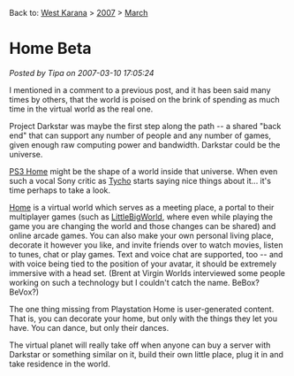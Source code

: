 Back to: [West Karana](/posts/westkarana.md) > [2007](/posts/2007/westkarana.md) > [March](./westkarana.md)
# Home Beta

*Posted by Tipa on 2007-03-10 17:05:24*

I mentioned in a comment to a previous post, and it has been said many times by others, that the world is poised on the brink of spending as much time in the virtual world as the real one.

Project Darkstar was maybe the first step along the path -- a shared "back end" that can support any number of people and any number of games, given enough raw computing power and bandwidth. Darkstar could be the universe.

[PS3 Home](http://kotaku.com/gaming/clips/gdc07-clip-the-ps3s-home-242341.php) might be the shape of a world inside that universe. When even such a vocal Sony critic as [Tycho](http://www.penny-arcade.com/2007/03/09) starts saying nice things about it... it's time perhaps to take a look.

[Home](http://www.homebetatrial.com/) is a virtual world which serves as a meeting place, a portal to their multiplayer games (such as [LittleBigWorld](http://www.thegamefeed.com/features-739dec43982b81e8d548d20e2c1fa872.html), where even while playing the game you are changing the world and those changes can be shared) and online arcade games. You can also make your own personal living place, decorate it however you like, and invite friends over to watch movies, listen to tunes, chat or play games. Text and voice chat are supported, too -- and with voice being tied to the position of your avatar, it should be extremely immersive with a head set. (Brent at Virgin Worlds interviewed some people working on such a technology but I couldn't catch the name. BeBox? BeVox?)

The one thing missing from Playstation Home is user-generated content. That is, you can decorate your home, but only with the things they let you have. You can dance, but only their dances.

The virtual planet will really take off when anyone can buy a server with Darkstar or something similar on it, build their own little place, plug it in and take residence in the world.
